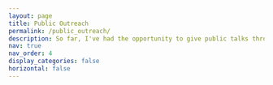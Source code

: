 ```yaml
---
layout: page
title: Public Outreach
permalink: /public_outreach/
description: So far, I've had the opportunity to give public talks through iTelescope.net, with the Durham Unviversity Women in STEM society (DUWIS), and at the Niehls Bohr Institute at the University of Copenhagen. I am also a regular writer at Astrobites - for more details, click below!
nav: true
nav_order: 4
display_categories: false
horizontal: false
---
```

